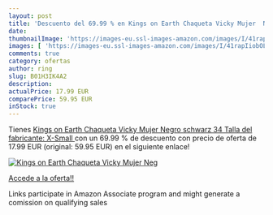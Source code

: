 ```yaml
---
layout: post
title: 'Descuento del 69.99 % en Kings on Earth Chaqueta Vicky Mujer  Neg'
date: 
thumbnailImage: 'https://images-eu.ssl-images-amazon.com/images/I/41rapIiobOL._SL200_.jpg'
images: [ 'https://images-eu.ssl-images-amazon.com/images/I/41rapIiobOL._SL200_.jpg' ]
comments: true
category: ofertas
author: ring
slug: B01H3IK4A2
description:
actualPrice: 17.99 EUR
comparePrice: 59.95 EUR
inStock: true
---
```


Tienes [Kings on Earth Chaqueta Vicky Mujer  Negro  schwarz   34  Talla del fabricante: X-Small ](https://www.amazon.es/dp/B01H3IK4A2/?tag=tolees-21) con un 69.99 % de descuento con precio de oferta de 17.99 EUR (original: 59.95 EUR) en el siguiente enlace!

[![Kings on Earth Chaqueta Vicky Mujer  Neg](https://images-eu.ssl-images-amazon.com/images/I/41rapIiobOL._SL200_.jpg)](https://www.amazon.es/dp/B01H3IK4A2/?tag=tolees-21)

[Accede a la oferta!!](https://www.amazon.es/dp/B01H3IK4A2/?tag=tolees-21)

Links participate in Amazon Associate program and might generate a comission on qualifying sales


